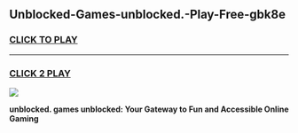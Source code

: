 
## Unblocked-Games-unblocked.-Play-Free-gbk8e
<h3>
<a href="https://premium76.site?title=unblocked.&ref=18A1">CLICK TO PLAY</a></h3>
<hr>

<h3>
<a href="https://premium76.site?title=unblocked.&ref=18A1">CLICK 2 PLAY</a>
  
</h3>

<a href="https://premium76.site?title=unblocked.&ref=18A1"><img src="https://clearcache.store/games.png"></a>


**unblocked. games unblocked: Your Gateway to Fun and Accessible Online Gaming**
